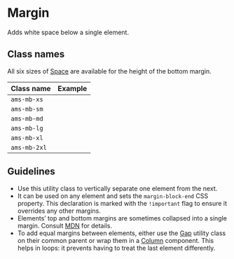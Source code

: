 <!-- @license CC0-1.0 -->

# Margin

Adds white space below a single element.

## Class names

All six sizes of [Space](/docs/brand-design-tokens-space--docs) are available for the height of the bottom margin.

| Class name   | Example                                                                                      |
| :----------- | :------------------------------------------------------------------------------------------- |
| `ams-mb-xs`  | <div className="ams-docs-token-example--space" style="inline-size: var(--ams-space-xs);" />  |
| `ams-mb-sm`  | <div className="ams-docs-token-example--space" style="inline-size: var(--ams-space-sm);" />  |
| `ams-mb-md`  | <div className="ams-docs-token-example--space" style="inline-size: var(--ams-space-md);" />  |
| `ams-mb-lg`  | <div className="ams-docs-token-example--space" style="inline-size: var(--ams-space-lg);" />  |
| `ams-mb-xl`  | <div className="ams-docs-token-example--space" style="inline-size: var(--ams-space-xl);" />  |
| `ams-mb-2xl` | <div className="ams-docs-token-example--space" style="inline-size: var(--ams-space-2xl);" /> |

## Guidelines

- Use this utility class to vertically separate one element from the next.
- It can be used on any element and sets the `margin-block-end` CSS property. This declaration is marked with the `!important` flag to ensure it overrides any other margins.
- Elements’ top and bottom margins are sometimes collapsed into a single margin. Consult [MDN](https://developer.mozilla.org/en-US/docs/Web/CSS/CSS_box_model/Mastering_margin_collapsing) for details.
- To add equal margins between elements, either use the [Gap](/docs/utilities-css-gap--docs) utility class on their common parent or wrap them in a [Column](/docs/components-layout-column--docs) component.
  This helps in loops: it prevents having to treat the last element differently.
